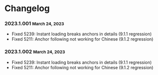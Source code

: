 # Changelog
### 2023.1.001 <small>March 24, 2023</small>
- Fixed 5239: Instant loading breaks anchors in details (9.1.1 regression)
- Fixed 5211: Anchor following not working for Chinese (9.1.2 regression)

### 2023.1.002 <small>March 24, 2023</small>
- Fixed 5239: Instant loading breaks anchors in details (9.1.1 regression)
- Fixed 5211: Anchor following not working for Chinese (9.1.2 regression)